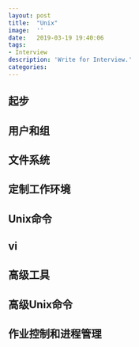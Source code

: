 ```yaml
---
layout:	post
title:	"Unix"
image:	''
date:	2019-03-19 19:40:06
tags:	
- Interview
description: 'Write for Interview.'
categories:
---
```


## 起步

## 用户和组

## 文件系统

## 定制工作环境

## Unix命令

## vi

## 高级工具

## 高级Unix命令

## 作业控制和进程管理
